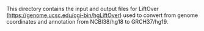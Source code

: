 This directory contains the input and output files for LiftOver (https://genome.ucsc.edu/cgi-bin/hgLiftOver) used to convert from genome coordinates and annotation from NCBI38/hg18 to GRCH37/hg19.